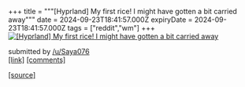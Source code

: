 +++
title = """[Hyprland] My first rice! I might have gotten a bit carried away"""
date = 2024-09-23T18:41:57.000Z
expiryDate = 2024-09-23T18:41:57.000Z
tags = ["reddit","wm"]
+++
[![[Hyprland] My first rice! I might have gotten a bit carried away](https://b.thumbs.redditmedia.com/scBCwOt38dF_BxK5T8rToorD1Z799Wg8LvcthLAKb5g.jpg "[Hyprland] My first rice! I might have gotten a bit carried away")](https://www.reddit.com/r/unixporn/comments/1fnry1n/hyprland_my_first_rice_i_might_have_gotten_a_bit/)

submitted by [/u/Saya076](https://www.reddit.com/user/Saya076)  
[\[link\]](https://www.reddit.com/gallery/1fnry1n) [\[comments\]](https://www.reddit.com/r/unixporn/comments/1fnry1n/hyprland_my_first_rice_i_might_have_gotten_a_bit/)

[[source]](https://www.reddit.com/r/unixporn/comments/1fnry1n/hyprland_my_first_rice_i_might_have_gotten_a_bit/)
